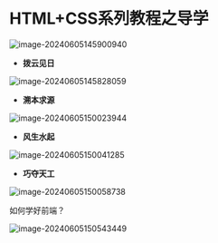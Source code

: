 # HTML+CSS系列教程之导学

![image-20240605145900940](https://cdn.jsdelivr.net/gh/Killer-89757/PicBed/images/2024%2F06%2Fimage-20240605145900940-7b0509.png)

- **拨云见日**

![image-20240605145828059](https://cdn.jsdelivr.net/gh/Killer-89757/PicBed/images/2024%2F06%2Fimage-20240605145828059-2269cc.png)

- **溯本求源**

![image-20240605150023944](https://cdn.jsdelivr.net/gh/Killer-89757/PicBed/images/2024%2F06%2Fimage-20240605150023944-da669b.png)

- **风生水起**

![image-20240605150041285](https://cdn.jsdelivr.net/gh/Killer-89757/PicBed/images/2024%2F06%2Fimage-20240605150041285-13207c.png)

- **巧夺天工**

![image-20240605150058738](https://cdn.jsdelivr.net/gh/Killer-89757/PicBed/images/2024%2F06%2Fimage-20240605150058738-b43c93.png)

如何学好前端？

![image-20240605150543449](https://cdn.jsdelivr.net/gh/Killer-89757/PicBed/images/2024%2F06%2Fimage-20240605150543449-7d63df.png)